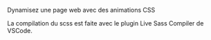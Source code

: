 Dynamisez une page web avec des animations CSS

La compilation du scss est faite avec le plugin Live Sass Compiler de VSCode.
